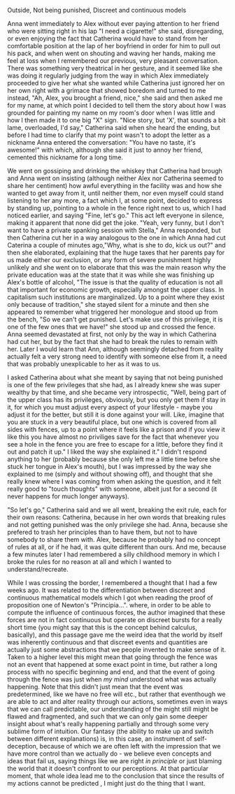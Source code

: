 Outside, Not being punished, Discreet and continuous models 


Anna went immediately to Alex without ever paying attention to her friend who were sitting right in his lap "I need a cigarette!" she said, disregarding, or even enjoying the fact that Catherina would have to stand from her comfortable position at the lap of her boyfriend in order for him to pull out his pack, and when went on shouting and waving her hands, making me feel at loss when I remembered our previous, very pleasant conversation. There was something very theatrical in her gesture, and it seemed like she was doing it regularly judging from the way in which Alex immediately proceeded to give her what she wanted while Catherina just ignored her on her own right with a grimace that showed boredom and turned to me instead, "Ah, Alex, you brought a friend, nice," she said and then asked me for my name, at which point I decided to tell them the story about how I was grounded for painting my name on my room's door when I was little and how I then made it to one big "X" sign. "Nice story, but 'X', that sounds a bit lame, overloaded, I'd say," Catherina said when she heard the ending, but before I had time to clarify that my point wasn't to adopt the letter as a nickname Anna entered the conversation: "You have no taste, it's awesome!" with which, although she said it just to annoy her friend, cemented this nickname for a long time.

We went on gossiping and drinking the whiskey that Catherina had brough and Anna went on insisting (although neither Alex nor Catherina seemed to share her centiment) how awful everything in the facility was and how she wanted to get away from it, until neither them, nor even myself could stand listening to her any more, a fact which I, at some point, decided to express by standing up, pointing to a whole in the fence right next to us, which I had noticed earlier, and saying "Fine, let's go." This act left everyone in silence, making it apparent that none did get the joke. "Yeah, very funny, but I don't want to have a private spanking session with Stella," Anna responded, but then Catherina cut her in a way analogous to the one in which Anna had cut Caterina a couple of minutes ago,"Why, what is she to do, kick us out?" and then she elaborated, explaining that the huge taxes that her parents pay for us made either our exclusion, or any form of severe punishment highly unlikely and she went on to elaborate that this was the main reason why the private education was at the state that it was while she was finishing up Alex's bottle of alcohol, "The issue is that the quality of education is not all that important for economic growth, especially amongst the upper class. In capitalism such institutions are marginalized. Up to a point where they exist only because of tradition," she stayed silent for a minute and then she appeared to remember what triggered her monologue and stood up from the bench, "So we can't get punished. Let's make use of this privilege, it is one of the few ones that we have!" she stood up and crossed the fence. Anna seemed devastated at first, not only by the way in which Catherina had cut her, but by the fact that she had to break the rules to remain with her. Later I would learn that Ann, although seemingly detached from reality actually felt a very strong need to identify with someone else from it, a need that was probably unexplicable to her as it was to us. 

I asked Catherina about what she meant by saying that not being punished is one of the few privileges that she had, as I already knew she was super wealthy by that time, and she became very introspectic, "Well, being part of the upper class has its privileges, obviously, but you only get them if stay in it, for which you must adjust every aspect of your lifestyle - maybe you adjust it for the better, but still it is done against your will. Like, imagine that you are stuck in a very beautiful place, but one which is covered from all sides with fences, up to a point where it feels like a prison and if you view it like this you have almost no priviliges save for the fact that whenever you see a hole in the fence you are free to escape for a little, before they find it out and patch it up." I liked the way she explained it." I didn't respond anything to her (probably because she only left me a little time before she stuck her tongue in Alex's mouth), but I was impressed by the way she explained to me (simply and without showing off), and thought that she really knew where I was coming from when asking the question, and it felt really good to "touch thoughts" with someone, albeit just for a second (it never happens for much longer anyways). 

"So let's go," Catherina said and we all went, breaking the exit rule, each for their own reasons: Catherina, because in her own words that breaking rules and not getting punished was the only privilege she had. Anna, because she prefered to trash her principles than to have them, but not to have somebody to share them with. Alex, because he probably had no concept of rules at all, or if he had, it was quite different than ours. And me, because a few minutes later I had remembered a silly childhood memory in which I broke the rules for no reason at all and which I wanted to understand/recreate.

While I was crossing the border, I remembered a thought that I had a few weeks ago. It was related to the differentiation between discreet and continuous mathematical models which I got when reading the proof of proposition one of Newton's "Principia...". where, in order to be able to compute the influence of continuous forces, the author imagined that these forces are not in fact continuous but operate on discreet bursts for a really short time (you might say that this is the concept behind calculus, basically), and this passage gave me the weird idea that the world by itself was inherently continuous and that discreet events and quantities are actually just some abstractions that we people invented to make sense of it. Taken to a higher level this might mean that going through the fence was not an event that happened at some exact point in time, but rather a long process with no specific beginning and end, and that the event of going through the fence was just when *my mind* understood what was actually happening. Note that this didn't just mean that the event was predetermined, like we have no free will etc., but rather that eventhough we are able to act and alter reality through our actions, sometimes even in ways that we can call predictable, our understanding of the might still might be flawed and fragmented, and such that we can only gain some deeper insight about what's really happening partially and through some very sublime form of intuition. Our fantasy (the ability to make up and switch between different explanations) is, in this case, an instrument of self-deception, because of which we are often left with the impression that we have more control than we actually do - we believe even concepts and ideas that fail us, saying things like we are right *in principle* or just blaming the world that it doesn't confront to our perceptions. At that particular moment, that whole idea lead me to the conclusion that since the results of my actions cannot be predicted , I might just do the thing that I want.
